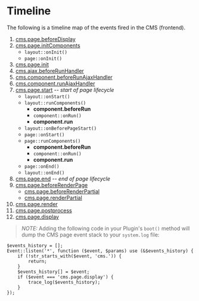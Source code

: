 # Timeline

The following is a timeline map of the events fired in the CMS (frontend).

1. [cms.page.beforeDisplay](/docs/v1.2/api/events/cms/page/beforeDisplay)
1. [cms.page.initComponents](/docs/v1.2/api/events/cms/page/initComponents)
    - `layout::onInit()`
    - `page::onInit()`
1. [cms.page.init](/docs/v1.2/api/events/cms/page/init)
1. [cms.ajax.beforeRunHandler](/docs/v1.2/api/events/cms/ajax/beforeRunHandler)
1. [cms.component.beforeRunAjaxHandler](/docs/v1.2/api/events/cms/component/beforeRunAjaxHandler)
1. [cms.component.runAjaxHandler](/docs/v1.2/api/events/cms/component/runAjaxHandler)
1. [cms.page.start](/docs/v1.2/api/events/cms/page/start) -- *start of page lifecycle*
    - `layout::onStart()`
    - `layout::runComponents()`
        - **component.beforeRun**
        - `component::onRun()`
        - **component.run**
    - `layout::onBeforePageStart()`
    - `page::onStart()`
    - `page::runComponents()`
        - **component.beforeRun**
        - `component::onRun()`
        - **component.run**
    - `page::onEnd()`
    - `layout::onEnd()`
1. [cms.page.end](/docs/v1.2/api/events/cms/page/end) -- *end of page lifecycle*
1. [cms.page.beforeRenderPage](/docs/v1.2/api/events/cms/page/beforeRenderPage)
    - [cms.page.beforeRenderPartial](/docs/v1.2/api/events/cms/page/beforeRenderPartial)
    - [cms.page.renderPartial](/docs/v1.2/api/events/cms/page/renderPartial)
1. [cms.page.render](/docs/v1.2/api/events/cms/page/render)
1. [cms.page.postprocess](/docs/v1.2/api/events/cms/page/postprocess)
1. [cms.page.display](/docs/v1.2/api/events/cms/page/display)

> *NOTE:* Adding the following code in your Plugin's `boot()` method will dump the CMS page event stack to your `system.log` file:

```
$events_history = [];
Event::listen('*', function ($event, $params) use (&$events_history) {
    if (!str_starts_with($event, 'cms.')) {
        return;
    }
    $events_history[] = $event;
    if ($event === 'cms.page.display') {
        trace_log($events_history);
    }
});
```
